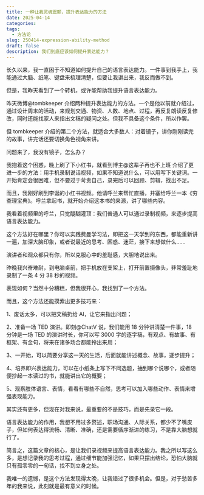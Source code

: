 ```yaml
---
title: 一种让我灵魂震颤，提升表达能力的方法
date: 2025-04-14
categories: 
tags:
  - 方法论
slug: 250414-expression-ability-method
draft: false
description: 我们到底应该如何提升表达能力？
---
```

长久以来，我一直困于不知道如何提升自己的语言表达能力。一件事到我手上，我能通过大脑、纸笔、键盘来梳理清楚，但要让我讲出来，我反而做不到。

但是，我昨天看到了一个转机，或许能帮助我提升语言表达能力。

昨天微博@tombkeeper 介绍两种提升表达能力的方法。一个是他以前就介绍过，通过设计周末的活动，来规划交通、物资、人数、地点、过程，再反复朗读反复修改，同时还能找家人来指出文稿的疑问之处。但我不具备这个条件，所以作罢。

但 tombkeeper 介绍的第二个方法，就适合大多数人：对着镜子，讲你刚刚读完的故事，讲完话还要切换角色视角来讲。

问题来了，我没有镜子，怎么办？

我抱着这个困惑，晚上刷了下小红书，就看到博主@这辈子再也不上班 介绍了更进一步的方法：用手机录制说话视频，如果不知道说什么，可以用写下关键词。一开始肯定会很困难，但不要过于苛责自己，录完后可以回顾、剪辑，找出不足。

而且，我刚好刷到李诞的小红书视频。他请呼兰来帮忙直播，并塞给呼兰一本《穷查理宝典》。呼兰拿起书，就开始介绍这本书的来源，讲了哪些内容。

我看着视频里的呼兰，只觉醍醐灌顶：我们普通人可以通过录制视频，来逐步提高语言表达能力。

这个方法好在哪里？你可以实践费曼学习法，即把这一天学到的东西，都能重新讲一遍，加深大脑印象，或者说最近的思考、困惑、迷茫，接下来想做什么……

演讲者和观众都只有你，所以克服心中的羞耻感，大胆地说出来。

昨晚我兴奋难耐，到电脑桌前，把手机放在支架上，打开前置摄像头，非常羞耻地录制了一条 4 分 38 秒的视频。

表现如何？当然十分糟糕，但我很开心，我找到了一个方法。

而且，这个方法还能摸索出更多技巧来：

1、废话太多，可以把文稿扔给 AI，让它来指出问题；

2、准备一场 TED 演讲。即刻@ChatV 说，我们能用 18 分钟讲清楚一件事，18 分钟是一场 TED 的演讲时长，你可以写 3000 字的逐字稿，有观点、有故事、有框架、有金句，将来在诸多场合都能拎出来用；

3、一开始，可以简要分享这一天的生活，后面就能讲述概念、故事，逐步提升；

4、培养即兴表达能力，可以在小纸条上写下不同选题，抽到哪个说哪个，或者随便抄起一本读过的书，就能讲出它的概要；

5、观察肢体语言、表情，看看有哪些不自然，思考可以加入哪些动作、表情来增强表现能力。

其实还有更多，但现在对我来说，最重要的不是技巧，而是先录它一段。

语言表达能力的作用，我想不用过多赘述，职场沟通、人际关系，都少不了嘴皮子，但如何表达得流畅、清晰、准确，还是需要循序渐进的练习，不是靠大脑想就行了。

简言之，这篇文章的核心，是让我们录视频来提高语言表达能力。我之所以写这么多，是想记录我的思考过程，通过细节能加强记忆，如果只摆出结论，恐怕大脑就只有孤零零的一句话，找不到立身之处。

我唯一的遗憾，是这个方法发现得太晚，让我错过了很多机会。但是，对于愁苦多年的我来说，此刻就是最有意义的时候。